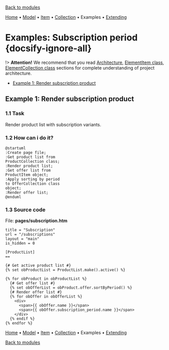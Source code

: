 [Back to modules](modules/home.md)

[Home](modules/subscription-period/home.md)
• [Model](modules/subscription-period/model/model.md)
• [Item](modules/subscription-period/item/item.md)
• [Collection](modules/subscription-period/collection/collection.md)
• Examples
• [Extending](modules/subscription-period/extending/extending.md)

# Examples: Subscription period {docsify-ignore-all}

!> **Attention!** We recommend that you read [Architecture](home.md#architecture), [ElementItem class](item-class/item-class.md),
[ElementCollection class](collection-class/collection-class.md) sections for complete understanding of  project architecture.

* [Example 1: Render subscription product](#example-1-render-subscription-product)

## Example 1: Render subscription product

### 1.1 Task

Render product list with subscription variants.

### 1.2 How can i do it?

```plantuml
@startuml
:Create page file;
:Get product list from
ProductCollection class;
:Render product list;
:Get offer list from
ProductItem object;
:Apply sorting by period
to OfferCollection class
object;
:Render offer list;
@enduml
```

### 1.3 Source code

File: **pages/subscription.htm**
```twig
title = "Subscription"
url = "/subscriptions"
layout = "main"
is_hidden = 0

[ProductList]
==

{# Get active product list #}
{% set obProductList = ProductList.make().active() %}

{% for obProduct in obProductList %}
  {# Get offer list #}
  {% set obOfferList = obProduct.offer.sortByPeriod() %}
  {# Render offer list #}
  {% for obOffer in obOfferList %}
    <div>
      <span>{{ obOffer.name }}</span>
      <span>{{ obOffer.subscription_period.name }}</span>
    </div>
  {% endif %}
{% endfor %}
```

[Home](modules/subscription-period/home.md)
• [Model](modules/subscription-period/model/model.md)
• [Item](modules/subscription-period/item/item.md)
• [Collection](modules/subscription-period/collection/collection.md)
• Examples
• [Extending](modules/subscription-period/extending/extending.md)

[Back to modules](modules/home.md)
